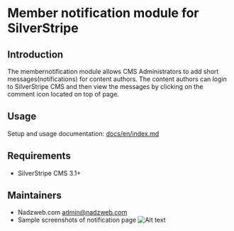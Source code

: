 # Member notification module for SilverStripe #

## Introduction ##
The membernotification module allows CMS Administrators to add short messages(notifications) for content authors.
The content authors can login to SilverStripe CMS and then view the messages by clicking on the comment icon located on top of page.

## Usage

Setup and usage documentation: [docs/en/index.md](docs/en/index.md)

## Requirements ##

 * SilverStripe CMS 3.1+
 
## Maintainers ##

 * Nadzweb.com <admin@nadzweb.com>
 * Sample screenshots of notification page
![Alt text](https://raw.githubusercontent.com/nadzweb/silverstripe-membernotification/master/docs/screengrab01.jpg "Member Notification")
